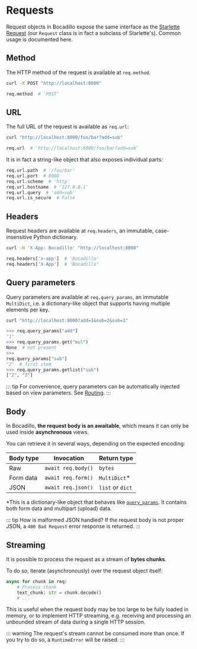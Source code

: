 # Requests

Request objects in Bocadillo expose the same interface as the
[Starlette Request](https://www.starlette.io/requests/) (our `Request` class is in fact a subclass of Starlette's). Common usage is
documented here.

## Method

The HTTP method of the request is available at `req.method`.

```bash
curl -X POST "http://localhost:8000"
```

```python
req.method  # 'POST'
```

## URL

The full URL of the request is available as `req.url`:

```bash
curl "http://localhost:8000/foo/bar?add=sub"
```

```python
req.url  # 'http://localhost:8000/foo/bar?add=sub'
```

It is in fact a string-like object that also exposes individual parts:

```python
req.url.path  # '/foo/bar'
req.url.port  # 8000
req.url.scheme  # 'http'
req.url.hostname  # '127.0.0.1'
req.url.query  # 'add=sub'
req.url.is_secure  # False
```

## Headers

Request headers are available at `req.headers`, an immutable, case-insensitive
Python dictionary.

```bash
curl -H 'X-App: Bocadillo' "http://localhost:8000"
```

```python
req.headers['x-app']  # 'Bocadillo'
req.headers['X-App']  # 'Bocadillo'
```

## Query parameters

Query parameters are available at `req.query_params`, an immutable `MultiDict`, i.e. a dictionary-like object that supports having multiple elements per key.

```bash
curl "http://localhost:8000?add=1&sub=2&sub=3"
```

```python
>>> req.query_params["add"]
"1"
>>> req.query_params.get("mul")
None  # not present
>>>
req.query_params["sub"]
"2"  # first item
>>> req.query_params.getlist("sub")
["2", "3"]
```

::: tip
For convenience, query parameters can be automatically injected based on view parameters. See [Routing](./routing.md#query-parameters).
:::

## Body

In Bocadillo, **the request body is an awaitable**, which means it can
only be used inside **asynchronous** views.

You can retrieve it in several ways, depending on the expected encoding:

| Body type | Invocation         | Return type      |
| --------- | ------------------ | ---------------- |
| Raw       | `await req.body()` | `bytes`          |
| Form data | `await req.form()` | `MultiDict`\*    |
| JSON      | `await req.json()` | `list` or `dict` |

\*This is a dictionary-like object that behaves like [`query_params`](#query-parameters). It contains both form data and multipart (upload) data.

::: tip How is malformed JSON handled?
If the request body is not proper JSON, a `400 Bad Request` error response is returned.
:::

## Streaming

It is possible to process the request as a stream of **bytes chunks**.

To do so, iterate (asynchronously) over the request object itself:

```python
async for chunk in req:
    # Process chunk
    text_chunk: str = chunk.decode()
    # ...
```

This is useful when the request body may be too large to be fully loaded in memory, or to implement HTTP streaming, e.g. receiving and processing an unbounded stream of data during a single HTTP session.

::: warning
The request's stream cannot be consumed more than once. If you try to do so, a `RuntimeError` will be raised.
:::
